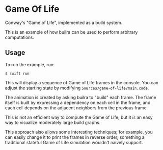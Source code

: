 # Game Of Life

Conway's "Game of Life", implemented as a build system.

This is an example of how builra can be used to perform arbitrary computations.

## Usage

To run the example, run:

```shell
$ swift run
```

This will display a sequence of Game of Life frames in the console. You can
adjust the starting state by modifying
[`Sources/game-of-life/main.code`](Sources/game-of-life/main.code).

The animation is created by asking builra to "build" each frame. The frame
itself is built by expressing a dependency on each cell in the frame, and each
cell depends on the adjacent neighbors from the previous frame.

This is not an efficient way to compute the Game of Life, but it *is* an easy
way to visualize moderately large build graphs.

This approach also allows some interesting techniques; for example, you can
easily change it to print the frames in reverse order, something a traditional
stateful Game of Life simulation wouldn't naively support.
